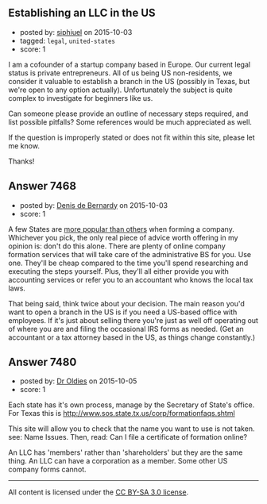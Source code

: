 ## Establishing an LLC in the US

- posted by: [siphiuel](https://stackexchange.com/users/2338328/siphiuel) on 2015-10-03
- tagged: `legal`, `united-states`
- score: 1

<p>I am a cofounder of a startup company based in Europe. Our current legal status is private entrepreneurs. All of us being US non-residents, we consider it valuable to establish a branch in the US (possibly in Texas, but we're open to any option actually). Unfortunately the subject is quite complex to investigate for beginners like us.</p>

<p>Can someone please provide an outline of necessary steps required, and list possible pitfalls? Some references would be much appreciated as well.</p>

<p>If the question is improperly stated or does not fit within this site, please let me know.</p>

<p>Thanks!</p>



## Answer 7468

- posted by: [Denis de Bernardy](https://stackexchange.com/users/182468/denis-de-bernardy) on 2015-10-03
- score: 1

<p>A few States are <a href="https://startups.stackexchange.com/questions/1834/us-states-with-low-overhead-for-llcs/1841#1841">more popular than others</a> when forming a company. Whichever you pick, the only real piece of advice worth offering in my opinion is: don't do this alone. There are plenty of online company formation services that will take care of the administrative BS for you. Use one. They'll be cheap compared to the time you'll spend researching and executing the steps yourself. Plus, they'll all either provide you with accounting services or refer you to an accountant who knows the local tax laws.</p>

<p>That being said, think twice about your decision. The main reason you'd want to open a branch in the US is if you need a US-based office with employees. If it's just about selling there you're just as well off operating out of where you are and filing the occasional IRS forms as needed. (Get an accountant or a tax attorney based in the US, as things change constantly.)</p>



## Answer 7480

- posted by: [Dr Oldies](https://stackexchange.com/users/7064498/dr-oldies) on 2015-10-05
- score: 1

<p>Each state has it's own process, manage by the Secretary of State's office. For Texas this is <a href="http://www.sos.state.tx.us/corp/formationfaqs.shtml" rel="nofollow">http://www.sos.state.tx.us/corp/formationfaqs.shtml</a></p>

<p>This site will allow you to check that the name you want to use is not taken. see: Name Issues. Then, read: Can I file a certificate of formation online?</p>

<p>An LLC has 'members' rather than 'shareholders' but they are the same thing. An LLC can have a corporation as a member. Some other US company forms cannot.</p>




---

All content is licensed under the [CC BY-SA 3.0 license](https://creativecommons.org/licenses/by-sa/3.0/).
